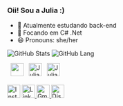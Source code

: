 ### Oii! Sou a Julia :)

- 🔭 Atualmente estudando back-end
- 🌱 Focando em C# .Net
- 😄 Pronouns: she/her

![GitHub Stats](https://github-readme-stats.vercel.app/api?username=jukkia&theme=dracula)
![GitHub Lang](https://github-readme-stats.vercel.app/api/top-langs/?username=jukkia&layout=compact&langs_count=7&theme=dracula)

<div style="display: flex;">
   <img src="https://cdn.jsdelivr.net/gh/devicons/devicon/icons/html5/html5-plain.svg" alt="Julia-HTML" height="30" width="40"> 
   <img src="https://cdn.jsdelivr.net/gh/devicons/devicon/icons/css3/css3-plain.svg"  alt="Julia-CSS" height="30" width="40">
   <img src="https://cdn.jsdelivr.net/gh/devicons/devicon/icons/javascript/javascript-plain.svg" alt="Julia-Js" height="30" width="40"> 
</div> 

<div><br>
 <a href="https://www.instagram.com/jujorda0/" target="_blank"> <img src="https://img.shields.io/badge/Instagram-E4405F?style=for-the-badge&logo=instagram&logoColor=white" alt="Instagram" height="30" width="40"></a>
 <a href="https://www.linkedin.com/in/julia-jordão-tech/" target="_blank"> <img src="https://img.shields.io/badge/LinkedIn-0077B5?style=for-the-badge&logo=linkedin&logoColor=white" alt="LinkedIn" height="30" width="40">
 <a href="mailto:liajordao02@gmail.com" target="_blank"</a> <img src="https://img.shields.io/badge/Gmail-D14836?style=for-the-badge&logo=gmail&logoColor=white" alt="Gmail" height="30" width="40"> 
 <a href="https://discord.com/channels/@me" target="_blank"</a> <img src="https://img.shields.io/badge/Discord-7289DA?style=for-the-badge&logo=discord&logoColor=white
" alt="Discord" height="30" width="40"> 
</div>
